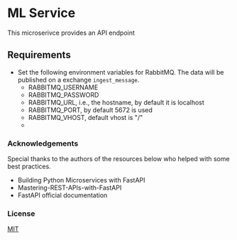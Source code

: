 # ML Service
This microserivce provides an API endpoint 
## Requirements
- Set the following environment variables for RabbitMQ. The data will be published on a exchange `ingest_message`.
  - RABBITMQ_USERNAME
  - RABBITMQ_PASSWORD
  - RABBITMQ_URL, i.e., the hostname, by default it is localhost
  - RABBITMQ_PORT, by default 5672 is used
  - RABBITMQ_VHOST, default vhost is "/"
  - 
 





### Acknowledgements
Special thanks to the authors of the resources below who helped with some best practices.
- Building Python Microservices with FastAPI
- Mastering-REST-APIs-with-FastAPI
- FastAPI official documentation

### License
[MIT](https://github.com/git/git-scm.com/blob/main/MIT-LICENSE.txt)